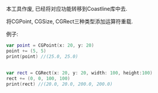 本工具作废, 已经将对应功能转移到Coastline库中去. 

将CGPoint, CGSize, CGRect三种类型添加运算符重载. 

例子:

```swift
var point = CGPoint(x: 20, y: 20)
point += (5, 5)
print(point) //(25.0, 25.0)
        
        
var rect = CGRect(x: 20, y: 20, width: 100, height:100)
rect += (0, 0, 100, 100)
print(rect) //(20.0, 20.0, 200.0, 200.0)
```
